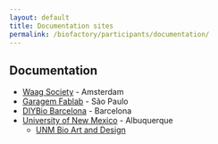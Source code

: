 ```yaml
---
layout: default
title: Documentation sites
permalink: /biofactory/participants/documentation/
---
```


## Documentation

* [Waag Society](http://www.waag.org) - Amsterdam
* [Garagem Fablab](http://www.garagemfablab.com) - São Paulo
* [DIYBio Barcelona](http://www.meetup.com/Barcelona-DIYbio-Meetup/) - Barcelona
* [University of New Mexico](http://www.unm.edu) - Albuquerque
  * [UNM Bio Art and Design](https://github.com/unmbioartanddesign/biofactory/wiki/Biofactory-Course,-Waag-Society-Documentation:--Week-1)